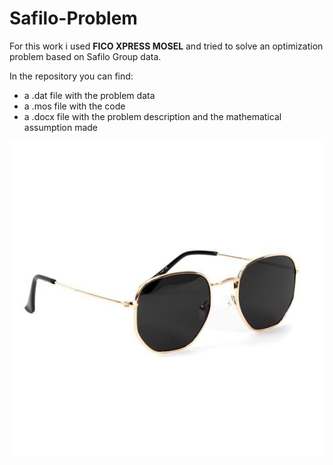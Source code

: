 # Safilo-Problem

For this work i used **FICO XPRESS MOSEL** and tried to solve an optimization problem based on Safilo Group data.

In the repository you can find:
- a .dat file with the problem data
- a .mos file with the code 
- a .docx file with the problem description and the mathematical assumption made

![Sunglasses](https://github.com/zedef99/Safilo-Problem/blob/8d29f959da086fe3afbc931e3b768ad4afea0799/Mens%20Vintage%20Retro%20Gold%20Frame%20Black%20Tint%20Summer%20Sunglasses.jpeg)
